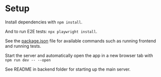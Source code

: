 # Setup

Install dependencies with `npm install`.

And to run E2E tests: `npx playwright install`.

See the [package.json](./package.json) file for available commands
such as running frontend and running tests.

Start the server and automatically open the app in a new browser tab with
`npm run dev -- --open`

See README in backend folder for starting up the main server.
